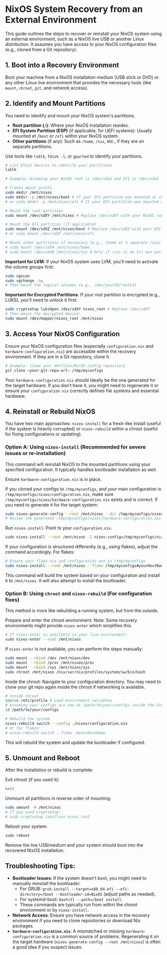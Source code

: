 # NixOS System Recovery from an External Environment

This guide outlines the steps to recover or reinstall your NixOS system using an external environment, such as a NixOS live USB or another Linux distribution. It assumes you have access to your NixOS configuration files (e.g., cloned from a Git repository).

## 1. Boot into a Recovery Environment

Boot your machine from a NixOS installation medium (USB stick or DVD) or any other Linux live environment that provides the necessary tools (like `mount`, `chroot`, `git`, and network access).

## 2. Identify and Mount Partitions

You need to identify and mount your NixOS system's partitions.
* **Root partition (`/`)**: Where your NixOS installation resides.
* **EFI System Partition (ESP)** (if applicable, for UEFI systems): Usually mounted at `/boot` or `/efi` within your NixOS system.
* **Other partitions** (if any): Such as `/home`, `/nix`, etc., if they are on separate partitions.

Use tools like `lsblk`, `fdisk -l`, or `gparted` to identify your partitions.

```bash
# List block devices to identify your partitions
lsblk

# Example: Assuming your NixOS root is /dev/sda2 and EFI is /dev/sda1

# Create mount points
sudo mkdir /mnt/nixos
sudo mkdir -p /mnt/nixos/boot # If your EFI partition was mounted at /boot
# or sudo mkdir -p /mnt/nixos/efi # If your EFI partition was mounted at /efi

# Mount the root partition
sudo mount /dev/sdXY /mnt/nixos # Replace /dev/sdXY with your NixOS root partition

# Mount the EFI partition (if applicable)
sudo mount /dev/sdXZ /mnt/nixos/boot # Replace /dev/sdXZ with your EFI partition
# or sudo mount /dev/sdXZ /mnt/nixos/efi

# Mount other partitions if necessary (e.g., /home or a separate /nix)
# sudo mount /dev/sdYA /mnt/nixos/home
# sudo mount /dev/sdYB /mnt/nixos/nix # Only if /nix is on its own partition
```

**Important for LVM**: If your NixOS system uses LVM, you'll need to activate the volume groups first:

```bash
sudo vgscan
sudo vgchange -ay
# Then mount the logical volumes (e.g., /dev/yourVG/rootLV)
```

**Important for Encrypted Partitions**: If your root partition is encrypted (e.g., LUKS), you'll need to unlock it first:

```bash
sudo cryptsetup luksOpen /dev/sdXY nixos_root # Replace /dev/sdXY
# Then mount the decrypted device:
sudo mount /dev/mapper/nixos_root /mnt/nixos
```

## 3. Access Your NixOS Configuration

Ensure your NixOS configuration files (especially `configuration.nix` and `hardware-configuration.nix`) are accessible within the recovery environment. If they are in a Git repository, clone it.

```bash
# Example: Clone your dotfiles/NixOS config repository
git clone <your-git-repo-url> /tmp/myconfigs
```

Your `hardware-configuration.nix` should ideally be the one generated for the target hardware. If you don't have it, you might need to regenerate it or ensure your `configuration.nix` correctly defines file systems and essential hardware.

## 4. Reinstall or Rebuild NixOS

You have two main approaches: `nixos-install` for a fresh-like install (useful if the system is heavily corrupted) or `nixos-rebuild` within a chroot (useful for fixing configurations or updating).

### Option A: Using `nixos-install` (Recommended for severe issues or re-installation)

This command will reinstall NixOS to the mounted partitions using your specified configuration. It typically handles bootloader installation as well.

Ensure `hardware-configuration.nix` is in place.

If you cloned your configs to `/tmp/myconfigs`, and your main configuration is `/tmp/myconfigs/nixos/configuration.nix`, make sure `/tmp/myconfigs/nixos/hardware-configuration.nix` exists and is correct. If you need to generate it for the target system:

```bash
sudo nixos-generate-config --root /mnt/nixos --dir /tmp/myconfigs/nixos
# Review the generated /tmp/myconfigs/nixos/hardware-configuration.nix
```

Run `nixos-install`: Point to your `configuration.nix`.

```bash
sudo nixos-install --root /mnt/nixos -I nixos-config=/tmp/myconfigs/nixos/configuration.nix
```

If your configuration is structured differently (e.g., using flakes), adjust the command accordingly. For flakes:

```bash
# Ensure your flake.nix and configuration are in /tmp/myconfigs
sudo nixos-install --root /mnt/nixos --flake /tmp/myconfigs#yourHostName
```

This command will build the system based on your configuration and install it to `/mnt/nixos`. It will also attempt to install the bootloader.

### Option B: Using `chroot` and `nixos-rebuild` (For configuration fixes)

This method is more like rebuilding a running system, but from the outside.

Prepare and enter the chroot environment:
Note: Some recovery environments might provide `nixos-enter` which simplifies this.

```bash
# If nixos-enter is available in your live environment:
sudo nixos-enter --root /mnt/nixos
```

If `nixos-enter` is not available, you can perform the steps manually:

```bash
sudo mount --rbind /dev /mnt/nixos/dev
sudo mount --rbind /proc /mnt/nixos/proc
sudo mount --rbind /sys /mnt/nixos/sys
sudo chroot /mnt/nixos /nix/var/nix/profiles/system/sw/bin/bash
```

Inside the chroot:
Navigate to your configuration directory. You may need to clone your git repo again inside the chroot if networking is available.

```bash
# Inside chroot
source /etc/profile # Load environment variables
# Assuming your configs are now at /path/to/your/configs inside the chroot
cd /path/to/your/configs

# Rebuild the system
nixos-rebuild switch --config ./nixos/configuration.nix 
# Or for flakes:
# nixos-rebuild switch --flake .#yourHostName
```

This will rebuild the system and update the bootloader if configured.

## 5. Unmount and Reboot

After the installation or rebuild is complete:

Exit chroot (if you used it):

```bash
exit
```

Unmount all partitions in reverse order of mounting:

```bash
sudo umount -R /mnt/nixos
# If you used cryptsetup:
# sudo cryptsetup luksClose nixos_root 
```

Reboot your system:

```bash
sudo reboot
```

Remove the live USB/medium and your system should boot into the recovered NixOS installation.

## Troubleshooting Tips:

* **Bootloader Issues**: If the system doesn't boot, you might need to manually reinstall the bootloader.
    * For GRUB: `grub-install --target=x88_64-efi --efi-directory=/boot --bootloader-id=NixOS` (adjust paths as needed).
    * For systemd-boot: `bootctl --path=/boot install`.
    * These commands are typically run from within the chroot environment or by `nixos-install`.
* **Network Access**: Ensure you have network access in the recovery environment if you need to clone repositories or download Nix packages.
* **`hardware-configuration.nix`**: A mismatched or missing `hardware-configuration.nix` is a common source of problems. Regenerating it on the target hardware (`nixos-generate-config --root /mnt/nixos`) is often a good idea if you suspect issues.
